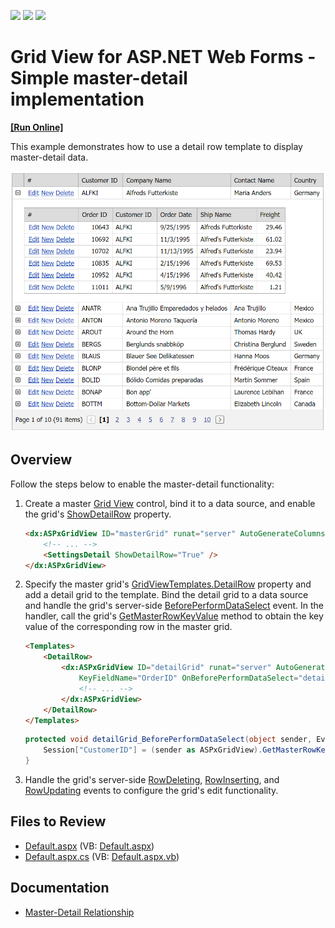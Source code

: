 <!-- default badges list -->
![](https://img.shields.io/endpoint?url=https://codecentral.devexpress.com/api/v1/VersionRange/128532441/15.1.3%2B)
[![](https://img.shields.io/badge/Open_in_DevExpress_Support_Center-FF7200?style=flat-square&logo=DevExpress&logoColor=white)](https://supportcenter.devexpress.com/ticket/details/E248)
[![](https://img.shields.io/badge/📖_How_to_use_DevExpress_Examples-e9f6fc?style=flat-square)](https://docs.devexpress.com/GeneralInformation/403183)
<!-- default badges end -->
# Grid View for ASP.NET Web Forms - Simple master-detail implementation
<!-- run online -->
**[[Run Online]](https://codecentral.devexpress.com/128532441/)**
<!-- run online end -->

This example demonstrates how to use a detail row template to display master-detail data.

![Master-Detail Implementation](masterDetail.png)

## Overview

Follow the steps below to enable the master-detail functionality:

1. Create a master [Grid View](https://docs.devexpress.com/AspNet/DevExpress.Web.ASPxGridView) control, bind it to a data source, and enable the grid's [ShowDetailRow](https://docs.devexpress.com/AspNet/DevExpress.Web.ASPxGridViewDetailSettings.ShowDetailRow) property.

    ```aspx
    <dx:ASPxGridView ID="masterGrid" runat="server" AutoGenerateColumns="False" DataSourceID="SqlDataSourceCustomers" KeyFieldName="CustomerID" ... >
        <!-- ... -->
        <SettingsDetail ShowDetailRow="True" />
    </dx:ASPxGridView>
    ```

2. Specify the master grid's [GridViewTemplates.DetailRow](https://docs.devexpress.com/AspNet/DevExpress.Web.GridViewTemplates.DetailRow) property and add a detail grid to the template. Bind the detail grid to a data source and handle the grid's server-side [BeforePerformDataSelect](https://docs.devexpress.com/AspNet/DevExpress.Web.ASPxGridBase.BeforePerformDataSelect) event. In the handler, call the grid's [GetMasterRowKeyValue](https://docs.devexpress.com/AspNet/DevExpress.Web.ASPxGridView.GetMasterRowKeyValue) method to obtain the key value of the corresponding row in the master grid.

    ```aspx
    <Templates>
        <DetailRow>
            <dx:ASPxGridView ID="detailGrid" runat="server" AutoGenerateColumns="False" DataSourceID="SqlDataSourceOrders"
                KeyFieldName="OrderID" OnBeforePerformDataSelect="detailGrid_BeforePerformDataSelect" ... >
                <!-- ... -->
            </dx:ASPxGridView>
        </DetailRow>
    </Templates>
    ```

    ```csharp
    protected void detailGrid_BeforePerformDataSelect(object sender, EventArgs e) {
		Session["CustomerID"] = (sender as ASPxGridView).GetMasterRowKeyValue();
	}
    ```

3. Handle the grid's server-side [RowDeleting](https://docs.devexpress.com/AspNet/DevExpress.Web.ASPxGridView.RowDeleting), [RowInserting](https://docs.devexpress.com/AspNet/DevExpress.Web.ASPxGridView.RowInserting), and [RowUpdating](https://docs.devexpress.com/AspNet/DevExpress.Web.ASPxGridView.RowUpdating) events to configure the grid's edit functionality.

## Files to Review

* [Default.aspx](./CS/Default.aspx) (VB: [Default.aspx](./VB/Default.aspx))
* [Default.aspx.cs](./CS/Default.aspx.cs) (VB: [Default.aspx.vb](./VB/Default.aspx.vb))

## Documentation

* [Master-Detail Relationship](https://docs.devexpress.com/AspNet/3773/components/grid-view/concepts/master-detail-relationship)
